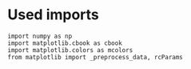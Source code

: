 # Used imports

```text
import numpy as np
import matplotlib.cbook as cbook
import matplotlib.colors as mcolors
from matplotlib import _preprocess_data, rcParams
```
